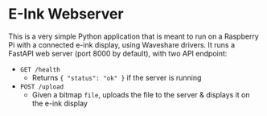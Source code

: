 # E-Ink Webserver
This is a very simple Python application that is meant to run on a Raspberry Pi with a connected e-ink display, using Waveshare drivers. It runs a FastAPI web server (port 8000 by default), with two API endpoint:

* `GET /health`
  * Returns `{ "status": "ok" }` if the server is running
* `POST /upload`
  * Given a bitmap `file`, uploads the file to the server & displays it on the e-ink display
